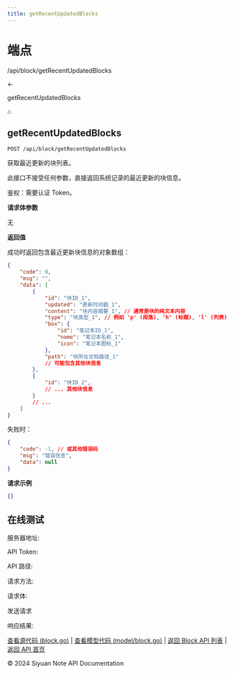 ```yaml
---
title: getRecentUpdatedBlocks
---
```

# 端点

/api/block/getRecentUpdatedBlocks

←

getRecentUpdatedBlocks

⌂

## getRecentUpdatedBlocks

`POST /api/block/getRecentUpdatedBlocks`

获取最近更新的块列表。

此接口不接受任何参数，直接返回系统记录的最近更新的块信息。

鉴权：需要认证 Token。

**请求体参数**

无

**返回值**

成功时返回包含最近更新块信息的对象数组：

```json
{
    "code": 0,
    "msg": "",
    "data": [
        {
            "id": "块ID_1",
            "updated": "更新时间戳_1",
            "content": "块内容摘要_1", // 通常是块的纯文本内容
            "type": "块类型_1", // 例如 'p' (段落), 'h' (标题), 'l' (列表) 等
            "box": {
                "id": "笔记本ID_1",
                "name": "笔记本名称_1",
                "icon": "笔记本图标_1"
            },
            "path": "块所在文档路径_1"
            // 可能包含其他块信息
        },
        {
            "id": "块ID_2",
            // ... 其他块信息
        }
        // ...
    ]
}
```

失败时：

```json
{
    "code": -1, // 或其他错误码
    "msg": "错误信息",
    "data": null
}
```

**请求示例**

```json
{}
```

## 在线测试

服务器地址:

API Token: 

API 路径: 

请求方法: 

请求体:

发送请求

响应结果:

[查看源代码 (block.go)](https://github.com/siyuan-note/siyuan/blob/master/kernel/api/block.go) | [查看模型代码 (model/block.go)](https://github.com/siyuan-note/siyuan/blob/master/kernel/model/block.go) | [返回 Block API 列表](../pages/block.html) | [返回 API 首页](../index.html)

© 2024 Siyuan Note API Documentation

